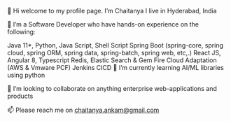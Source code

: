 👋 Hi welcome to my profile page. I’m Chaitanya I live in Hyderabad, India

👀 I’m a Software Developer who have hands-on experience on the following:

Java 11*, Python, Java Script, Shell Script
Spring Boot (spring-core, spring cloud, spring ORM, spring data, spring-batch, spring web, etc,.)
React JS, Angular 8, Typescript
Redis, Elastic Search & Gem Fire
Cloud Adaptation (AWS & Vmware PCF)
Jenkins CICD
🌱 I’m currently learning AI/ML libraries using python

💞️ I’m looking to collaborate on anything enterprise web-applications and products

📫 Please reach me on chaitanya.ankam@gmail.com
